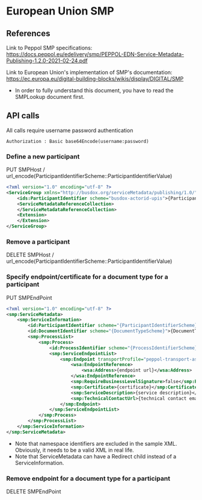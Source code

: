 # European Union SMP
## References
Link to Peppol SMP specifications: https://docs.peppol.eu/edelivery/smp/PEPPOL-EDN-Service-Metadata-Publishing-1.2.0-2021-02-24.pdf

Link to European Union's implementation of SMP's documentation: https://ec.europa.eu/digital-building-blocks/wikis/display/DIGITAL/SMP

* In order to fully understand this document, you have to read the SMPLookup document first.

## API calls
All calls require username password authentication
```
Authorization : Basic base64Encode(username:password)
```

### Define a new participant
PUT SMPHost / url_encode(ParticipantIdentifierScheme::ParticipantIdentifierValue)
``` xml
<?xml version="1.0" encoding="utf-8" ?>
<ServiceGroup xmlns="http://busdox.org/serviceMetadata/publishing/1.0/" xmlns:ids="http://busdox.org/transport/identifiers/1.0/">
	<ids:ParticipantIdentifier scheme="busdox-actorid-upis">{ParticipantIdentifierValue}</ids:ParticipantIdentifier>
	<ServiceMetadataReferenceCollection>
	</ServiceMetadataReferenceCollection>
	<Extension>
	</Extension>
</ServiceGroup>
```

### Remove a participant
DELETE SMPHost / url_encode(ParticipantIdentifierScheme::ParticipantIdentifierValue)

### Specify endpoint/certificate for a document type for a participant
PUT SMPEndPoint
``` xml
<?xml version="1.0" encoding="utf-8" ?>
<smp:ServiceMetadata>
	<smp:ServiceInformation>
		<id:ParticipantIdentifier scheme="{ParticipantIdentifierScheme}">{ParticipantIdentifierValue}</id:ParticipantIdentifier>
		<id:DocumentIdentifier scheme="{DocumentTypeScheme}">{DocumentType}</id:DocumentIdentifier>
		<smp:ProcessList>
			<smp:Process>
				<id:ProcessIdentifier scheme="{ProcessIdentifierScheme}">{ProcessIdentifier}</id:ProcessIdentifier>
				<smp:ServiceEndpointList>
					<smp:Endpoint transportProfile="peppol-transport-as4-v2_0">
						<wsa:EndpointReference>
							<wsa:Address>{endpoint url}</wsa:Address>
						</wsa:EndpointReference>
						<smp:RequireBusinessLevelSignature>false</smp:RequireBusinessLevelSignature>
						<smp:Certificate>{certificate}</smp:Certificate>
						<smp:ServiceDescription>{service description}</smp:ServiceDescription>
						<smp:TechnicalContactUrl>{technical contact email}</smp:TechnicalContactUrl>
					</smp:Endpoint>
				</smp:ServiceEndpointList>
			</smp:Process>
		</smp:ProcessList>
	</smp:ServiceInformation>
</smp:ServiceMetadata>
```
* Note that namespace identifiers are excluded in the sample XML. Obviously, it needs to be a valid XML in real life.
* Note that ServiceMetadata can have a Redirect child instead of a ServiceInformation.

### Remove endpoint for a document type for a participant
DELETE SMPEndPoint